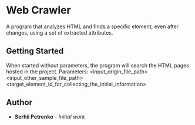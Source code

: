 # Web Crawler

A program that analyzes HTML and finds a specific element, even after changes, using a set of extracted attributes. 

## Getting Started

When started without parameters, the program will search the HTML pages hosted in the project.
Parameters: <input_origin_file_path> <input_other_sample_file_path> <target_element_id_for_collecting_the_initial_information>

## Author

* **Serhii Petrenko** - *Initial work*


